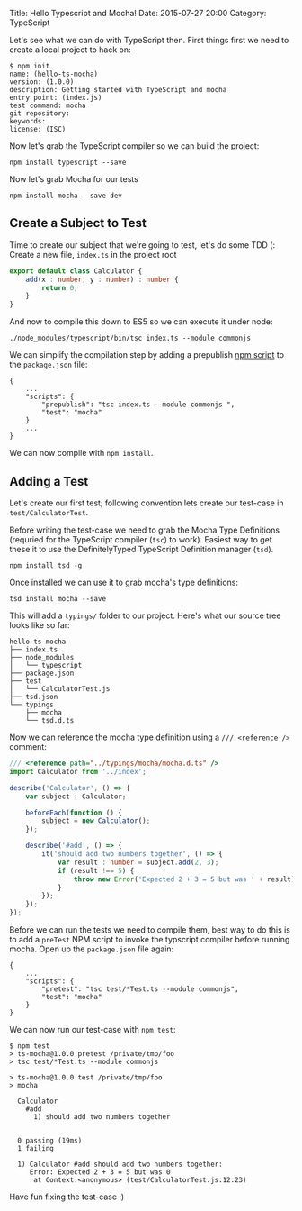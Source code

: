 Title: Hello Typescript and Mocha!
Date: 2015-07-27 20:00
Category: TypeScript

Let's see what we can do with TypeScript then.  First things first we  need to create a local project to hack on:

```text
$ npm init
name: (hello-ts-mocha)
version: (1.0.0)
description: Getting started with TypeScript and mocha
entry point: (index.js)
test command: mocha
git repository:
keywords:
license: (ISC)
```

Now let's grab the TypeScript compiler so we can build the project:

	npm install typescript --save

Now let's grab Mocha for our tests

	npm install mocha --save-dev

## Create a Subject to Test
Time to create our subject that we're going to test, let's do some TDD (:  Create a new file, `index.ts` in the project root

```typescript
export default class Calculator {
	add(x : number, y : number) : number {
		return 0;
	}
}
```

And now to compile this down to ES5 so we can execute it under node:

	./node_modules/typescript/bin/tsc index.ts --module commonjs 

We can simplify the compilation step by adding a prepublish [npm script](https://docs.npmjs.com/misc/scripts) to the `package.json` file:

	{
		...
		"scripts": {
			"prepublish": "tsc index.ts --module commonjs ",
			"test": "mocha"
		}
		...
	}

We can now compile with `npm install`.

## Adding a Test
Let's create our first test; following convention lets create our test-case in `test/CalculatorTest`.

Before writing the test-case we need to grab the Mocha Type Definitions (requried for the TypeScript compiler (`tsc`) to work).  Easiest way to get these it to use the DefinitelyTyped TypeScript Definition manager (`tsd`).

	npm install tsd -g

Once installed we can use it to grab mocha's type definitions:

	tsd install mocha --save

This will add a `typings/` folder to our project.  Here's what our source tree looks like so far:

```text
hello-ts-mocha
├── index.ts
├── node_modules
│   └── typescript
├── package.json
├── test
│   └── CalculatorTest.js
├── tsd.json
└── typings
    ├── mocha
    └── tsd.d.ts
```

Now we can reference the mocha type definition using a `/// <reference />` comment:

```typescript
/// <reference path="../typings/mocha/mocha.d.ts" />
import Calculator from '../index';

describe('Calculator', () => {
	var subject : Calculator;

	beforeEach(function () {
		subject = new Calculator();
	});

	describe('#add', () => {
		it('should add two numbers together', () => {
			var result : number = subject.add(2, 3);
			if (result !== 5) {
				throw new Error('Expected 2 + 3 = 5 but was ' + result);
			}
		});
	});
});
```

Before we can run the tests we need to compile them, best way to do this is to add a `preTest` NPM script to invoke the typscript compiler before running mocha. Open up the `package.json` file again:

	{
		...
		"scripts": {
	    	"pretest": "tsc test/*Test.ts --module commonjs",
		    "test": "mocha"
		}
	}

We can now run our test-case with `npm test`:

```text
$ npm test
> ts-mocha@1.0.0 pretest /private/tmp/foo
> tsc test/*Test.ts --module commonjs

> ts-mocha@1.0.0 test /private/tmp/foo
> mocha

  Calculator
    #add
      1) should add two numbers together


  0 passing (19ms)
  1 failing

  1) Calculator #add should add two numbers together:
     Error: Expected 2 + 3 = 5 but was 0
      at Context.<anonymous> (test/CalculatorTest.js:12:23)
```

Have fun fixing the test-case :)